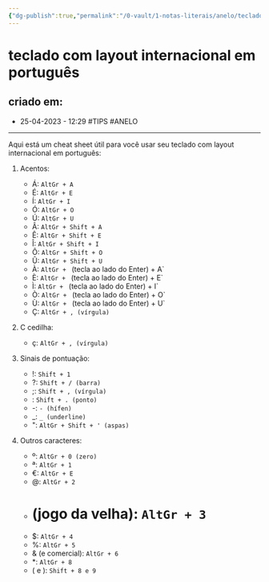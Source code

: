 ```yaml
---
{"dg-publish":true,"permalink":"/0-vault/1-notas-literais/anelo/teclado-com-layout-internacional-em-portugues/","tags":["TIPS","ANELO"],"dgHomeLink":true,"dgShowLocalGraph":true,"dgShowFileTree":true,"dgEnableSearch":true}
---
```


# teclado com layout internacional em português

## criado em: 
-  25-04-2023 - 12:29
#TIPS #ANELO 
---

Aqui está um cheat sheet útil para você usar seu teclado com layout internacional em português:

1. Acentos:
   - Á: `AltGr + A`
   - É: `AltGr + E`
   - Í: `AltGr + I`
   - Ó: `AltGr + O`
   - Ú: `AltGr + U`
   - Â: `AltGr + Shift + A`
   - Ê: `AltGr + Shift + E`
   - Î: `AltGr + Shift + I`
   - Ô: `AltGr + Shift + O`
   - Û: `AltGr + Shift + U`
   - À: `AltGr + ` (tecla ao lado do Enter) + A`
   - È: `AltGr + ` (tecla ao lado do Enter) + E`
   - Ì: `AltGr + ` (tecla ao lado do Enter) + I`
   - Ò: `AltGr + ` (tecla ao lado do Enter) + O`
   - Ù: `AltGr + ` (tecla ao lado do Enter) + U`
   - Ç: `AltGr + , (vírgula)`

2. C cedilha:
   - ç: `AltGr + , (vírgula)`

3. Sinais de pontuação:
   - !: `Shift + 1`
   - ?: `Shift + / (barra)`
   - ;: `Shift + , (vírgula)`
   - : `Shift + . (ponto)`
   - -: `- (hífen)`
   - _: `_ (underline)`
   - ": `AltGr + Shift + ' (aspas)`

4. Outros caracteres:
   - º: `AltGr + 0 (zero)`
   - ª: `AltGr + 1`
   - €: `AltGr + E`
   - @: `AltGr + 2`
   - # (jogo da velha): `AltGr + 3`
   - $: `AltGr + 4`
   - %: `AltGr + 5`
   - & (e comercial): `AltGr + 6`
   - *: `AltGr + 8`
   - ( e ): `Shift + 8 e 9`
